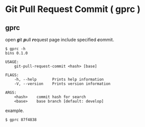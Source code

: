 # Git Pull Request Commit ( gprc )

## gprc

open ***g***it ***p***ull ***r***equest page include specified ***c***ommit.

```
$ gprc -h
bins 0.1.0

USAGE:
    git-pull-request-commit <hash> [base]

FLAGS:
    -h, --help       Prints help information
    -V, --version    Prints version information

ARGS:
    <hash>    commit hash for search
    <base>    base branch [default: develop]
```

example.

```
$ gprc 87f4838
```